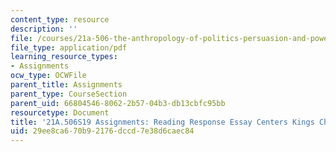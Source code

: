 ```yaml
---
content_type: resource
description: ''
file: /courses/21a-506-the-anthropology-of-politics-persuasion-and-power-spring-2019/29ee8ca670b92176dccd7e38d6caec84_MIT21A_506S19_Sec3Mod2Respons1.pdf
file_type: application/pdf
learning_resource_types:
- Assignments
ocw_type: OCWFile
parent_title: Assignments
parent_type: CourseSection
parent_uid: 66804546-8062-2b57-04b3-db13cbfc95bb
resourcetype: Document
title: '21A.506S19 Assignments: Reading Response Essay Centers Kings Charisma'
uid: 29ee8ca6-70b9-2176-dccd-7e38d6caec84
---
```

